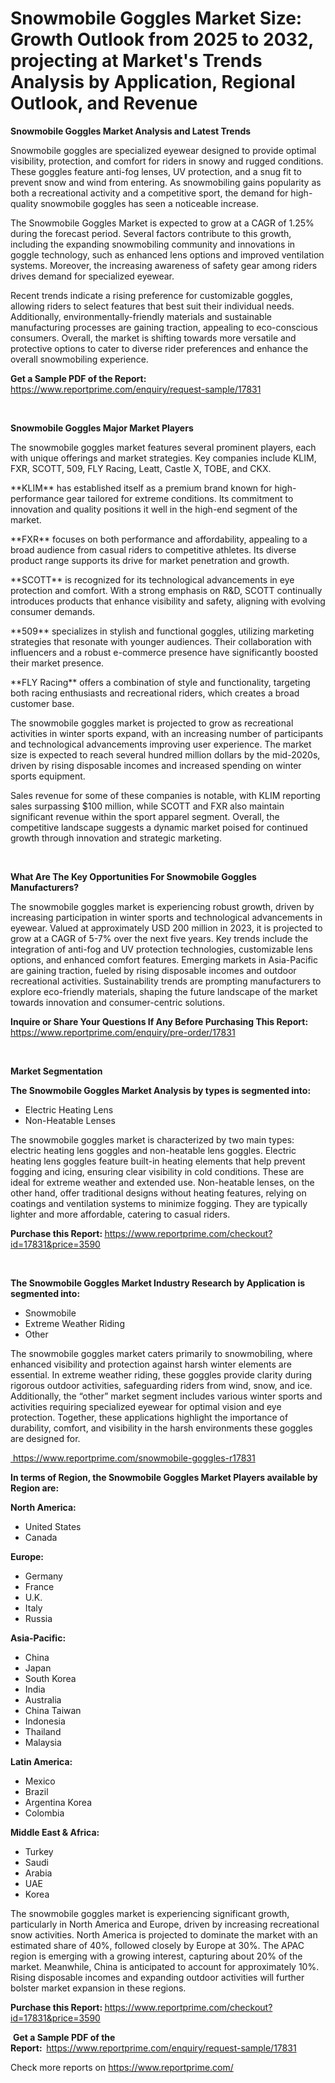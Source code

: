 <p><h1>Snowmobile Goggles Market Size: Growth Outlook from 2025 to 2032, projecting at Market's Trends Analysis by Application, Regional Outlook, and Revenue</h1></p><p><strong>Snowmobile Goggles Market Analysis and Latest Trends</strong></p>
<p><p>Snowmobile goggles are specialized eyewear designed to provide optimal visibility, protection, and comfort for riders in snowy and rugged conditions. These goggles feature anti-fog lenses, UV protection, and a snug fit to prevent snow and wind from entering. As snowmobiling gains popularity as both a recreational activity and a competitive sport, the demand for high-quality snowmobile goggles has seen a noticeable increase.</p><p>The Snowmobile Goggles Market is expected to grow at a CAGR of 1.25% during the forecast period. Several factors contribute to this growth, including the expanding snowmobiling community and innovations in goggle technology, such as enhanced lens options and improved ventilation systems. Moreover, the increasing awareness of safety gear among riders drives demand for specialized eyewear.</p><p>Recent trends indicate a rising preference for customizable goggles, allowing riders to select features that best suit their individual needs. Additionally, environmentally-friendly materials and sustainable manufacturing processes are gaining traction, appealing to eco-conscious consumers. Overall, the market is shifting towards more versatile and protective options to cater to diverse rider preferences and enhance the overall snowmobiling experience.</p></p>
<p><strong>Get a Sample PDF of the Report:&nbsp;</strong> <a href="https://www.reportprime.com/enquiry/request-sample/17831?utm_campaign=3568&utm_medium=2&utm_source=Github&utm_content=ia&utm_term=18032025&utm_id=snowmobile-goggles">https://www.reportprime.com/enquiry/request-sample/17831</a></p>
<p>&nbsp;</p>
<p><strong>Snowmobile Goggles Major Market Players</strong></p>
<p><p>The snowmobile goggles market features several prominent players, each with unique offerings and market strategies. Key companies include KLIM, FXR, SCOTT, 509, FLY Racing, Leatt, Castle X, TOBE, and CKX. </p><p>**KLIM** has established itself as a premium brand known for high-performance gear tailored for extreme conditions. Its commitment to innovation and quality positions it well in the high-end segment of the market. </p><p>**FXR** focuses on both performance and affordability, appealing to a broad audience from casual riders to competitive athletes. Its diverse product range supports its drive for market penetration and growth.</p><p>**SCOTT** is recognized for its technological advancements in eye protection and comfort. With a strong emphasis on R&D, SCOTT continually introduces products that enhance visibility and safety, aligning with evolving consumer demands.</p><p>**509** specializes in stylish and functional goggles, utilizing marketing strategies that resonate with younger audiences. Their collaboration with influencers and a robust e-commerce presence have significantly boosted their market presence.</p><p>**FLY Racing** offers a combination of style and functionality, targeting both racing enthusiasts and recreational riders, which creates a broad customer base.</p><p>The snowmobile goggles market is projected to grow as recreational activities in winter sports expand, with an increasing number of participants and technological advancements improving user experience. The market size is expected to reach several hundred million dollars by the mid-2020s, driven by rising disposable incomes and increased spending on winter sports equipment.</p><p>Sales revenue for some of these companies is notable, with KLIM reporting sales surpassing $100 million, while SCOTT and FXR also maintain significant revenue within the sport apparel segment. Overall, the competitive landscape suggests a dynamic market poised for continued growth through innovation and strategic marketing.</p></p>
<p>&nbsp;</p>
<p><strong>What Are The Key Opportunities For Snowmobile Goggles Manufacturers?</strong></p>
<p><p>The snowmobile goggles market is experiencing robust growth, driven by increasing participation in winter sports and technological advancements in eyewear. Valued at approximately USD 200 million in 2023, it is projected to grow at a CAGR of 5-7% over the next five years. Key trends include the integration of anti-fog and UV protection technologies, customizable lens options, and enhanced comfort features. Emerging markets in Asia-Pacific are gaining traction, fueled by rising disposable incomes and outdoor recreational activities. Sustainability trends are prompting manufacturers to explore eco-friendly materials, shaping the future landscape of the market towards innovation and consumer-centric solutions.</p></p>
<p><strong>Inquire or Share Your Questions If Any Before Purchasing This Report:</strong> <a href="https://www.reportprime.com/enquiry/pre-order/17831?utm_campaign=3568&utm_medium=2&utm_source=Github&utm_content=ia&utm_term=18032025&utm_id=snowmobile-goggles">https://www.reportprime.com/enquiry/pre-order/17831</a></p>
<p>&nbsp;</p>
<p><strong>Market Segmentation</strong></p>
<p><strong>The Snowmobile Goggles Market Analysis by types is segmented into:</strong></p>
<p><ul><li>Electric Heating Lens</li><li>Non-Heatable Lenses</li></ul></p>
<p><p>The snowmobile goggles market is characterized by two main types: electric heating lens goggles and non-heatable lens goggles. Electric heating lens goggles feature built-in heating elements that help prevent fogging and icing, ensuring clear visibility in cold conditions. These are ideal for extreme weather and extended use. Non-heatable lenses, on the other hand, offer traditional designs without heating features, relying on coatings and ventilation systems to minimize fogging. They are typically lighter and more affordable, catering to casual riders.</p></p>
<p><strong>Purchase this Report:&nbsp;</strong><a href="https://www.reportprime.com/checkout?id=17831&price=3590&utm_campaign=3568&utm_medium=2&utm_source=Github&utm_content=ia&utm_term=18032025&utm_id=snowmobile-goggles">https://www.reportprime.com/checkout?id=17831&price=3590</a></p>
<p>&nbsp;</p>
<p><strong>The Snowmobile Goggles Market Industry Research by Application is segmented into:</strong></p>
<p><ul><li>Snowmobile</li><li>Extreme Weather Riding</li><li>Other</li></ul></p>
<p><p>The snowmobile goggles market caters primarily to snowmobiling, where enhanced visibility and protection against harsh winter elements are essential. In extreme weather riding, these goggles provide clarity during rigorous outdoor activities, safeguarding riders from wind, snow, and ice. Additionally, the “other” market segment includes various winter sports and activities requiring specialized eyewear for optimal vision and eye protection. Together, these applications highlight the importance of durability, comfort, and visibility in the harsh environments these goggles are designed for.</p></p>
<p><a href="https://www.reportprime.com/snowmobile-goggles-r17831?utm_campaign=3568&utm_medium=2&utm_source=Github&utm_content=ia&utm_term=18032025&utm_id=snowmobile-goggles">&nbsp;https://www.reportprime.com/snowmobile-goggles-r17831</a></p>
<p><strong>In terms of Region, the Snowmobile Goggles Market Players available by Region are:</strong></p>
<p>
    <p> <strong> North America: </strong>
        <ul>
            <li>United States</li>
            <li>Canada</li>
        </ul>
        </p> 
    <p> <strong> Europe: </strong>
        <ul>
            <li>Germany</li>
            <li>France</li>
            <li>U.K.</li>
            <li>Italy</li>
            <li>Russia</li>
        </ul>
        </p> 
    <p> <strong> Asia-Pacific: </strong>
        <ul>
            <li>China</li>
            <li>Japan</li>
            <li>South Korea</li>
            <li>India</li>
            <li>Australia</li>
            <li>China Taiwan</li>
            <li>Indonesia</li>
            <li>Thailand</li>
            <li>Malaysia</li>
        </ul>
        </p> 
    <p> <strong> Latin America: </strong>
        <ul>
            <li>Mexico</li>
            <li>Brazil</li>
            <li>Argentina Korea</li>
            <li>Colombia</li>
        </ul>
        </p> 
    <p> <strong> Middle East & Africa: </strong>
        <ul>
            <li>Turkey</li>
            <li>Saudi</li>
            <li>Arabia</li>
            <li>UAE</li>
            <li>Korea</li>
        </ul>
    </p>
    </p>
<p><p>The snowmobile goggles market is experiencing significant growth, particularly in North America and Europe, driven by increasing recreational snow activities. North America is projected to dominate the market with an estimated share of 40%, followed closely by Europe at 30%. The APAC region is emerging with a growing interest, capturing about 20% of the market. Meanwhile, China is anticipated to account for approximately 10%. Rising disposable incomes and expanding outdoor activities will further bolster market expansion in these regions.</p></p>
<p><strong>Purchase this Report: </strong><a href="https://www.reportprime.com/checkout?id=17831&price=3590&utm_campaign=3568&utm_medium=2&utm_source=Github&utm_content=ia&utm_term=18032025&utm_id=snowmobile-goggles">https://www.reportprime.com/checkout?id=17831&price=3590</a></p>
<p>&nbsp;<strong>Get a Sample PDF of the Report:&nbsp;&nbsp;</strong><a href="https://www.reportprime.com/enquiry/request-sample/17831?utm_campaign=3568&utm_medium=2&utm_source=Github&utm_content=ia&utm_term=18032025&utm_id=snowmobile-goggles">https://www.reportprime.com/enquiry/request-sample/17831</a></p>
<p><strong></strong></p>
<p>Check more reports on <a href="https://www.reportprime.com/?utm_campaign=3568&utm_medium=2&utm_source=Github&utm_content=ia&utm_term=18032025&utm_id=snowmobile-goggles">https://www.reportprime.com/</a></p>